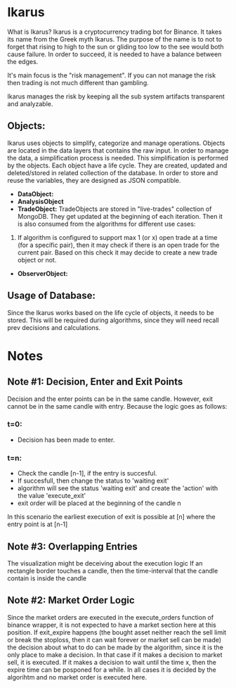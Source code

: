 # Ikarus
What is Ikarus?
Ikarus is a cryptocurrency trading bot for Binance. It takes its name from the Greek myth Ikarus. The purpose of the name is to not to forget that rising to high to the sun or gliding too low to the see would both cause failure. In order to succeed, it is needed to have a balance between the edges.

It's main focus is the "risk management". If you can not manage the risk then trading is not much different than gambling.

Ikarus manages the risk by keeping all the sub system artifacts transparent and analyzable.

## Objects:
Ikarus uses objects to simplify, categorize and manage operations. Objects are located in the data layers that contains the raw input. In order to manage the data, a simplification process is needed. This simplification is performed by the objects. Each object have a life cycle. They are created, updated and deleted/stored in related collection of the database. In order to store and reuse the variables, they are designed as JSON compatible.
* **DataObject:**
* **AnalysisObject**
* **TradeObject:**
TradeObjects are stored in "live-trades" collection of MongoDB. They get updated at the beginning of each iteration. Then it is also consumed from the algorithms for different use cases:
1) If algorithm is configured to support max 1 (or x) open trade at a time (for a specific pair), then it may check if there is an open trade for the current pair. Based on this check it may decide to create a new trade object or not.
* **ObserverObject:**

## Usage of Database:
Since the Ikarus works based on the life cycle of objects, it needs to be stored. This will be required during algorithms, since they will need recall prev decisions and calculations. 


# Notes
## Note #1: Decision, Enter and Exit Points
Decision and the enter points can be in the same candle. However, exit cannot be in the same candle with entry. Because the logic goes as follows:
### t=0:
- Decision has been made to enter.
### t=n:
- Check the candle [n-1], if the entry is succesful.
- If succesfull, then change the status to 'waiting exit'
- algorithm will see the status 'waiting exit' and create the 'action' with the value 'execute_exit'
- exit order will be placed at the beginning of the candle n

In this scenario the earliest execution of exit is possible at [n] where the entry point is at [n-1]

## Note #3: Overlapping Entries

The visualization might be deceiving about the execution logic
If an rectangle border touches a candle, then the time-interval that the candle contain is inside the candle

## Note #2: Market Order Logic

Since the market orders are executed in the execute_orders function of binance wrapper, 
it is not expected to have a market section here at this position. If exit_expire happens (the bought
asset neither reach the sell limit or break the stoploss, then it can wait forever or market sell can be made)
the decision about what to do can be made by the algorithm, since it is the only place to make a decision.
In that case if it makes a decision to market sell, it is executed. If it makes a decision to wait until the 
time x, then the expire time can be posponed for a while. In all cases it is decided by the algorihtm and no
market order is executed here.


